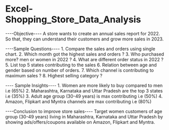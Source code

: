 # Excel-Shopping_Store_Data_Analysis

----Objective----
    A store wants to create an annual sales report for 2022.
    So that, they can understand their customers and grow more sales in 2023.

----Sample Questions----
    1. Compare the sales and orders using single chart.
    2. Which month got the highest sales and orders ?
    3. Who purchased more? men or women in 2022 ?
    4. What are different order status in 2022 ?
    5. List top 5 states contributing to the sales
    6. Relation between age and gender based on number of orders.
    7. Which channel is contributing to maximum sales ?
    8. Highest selling category ?

---- Sample Insights----
    1. Women are more likely to buy compared to men i.e (65%)
    2. Maharashtra, Karnataka and Uttar Pradesh are the top 3 states i.e (35%)
    3. Adult age group (30-49 years) is max contributing i.e (50%)
    4. Amazon, Flipkart and Myntra channels are max contributing i.e (80%)

----Conclusion to improve store sales----
    Target women customers of age group (30-49 years) living in Maharashtra, Karnataka and Uttar Pradesh
    by showing ads/offers/coupons available on Amazon, Flipkart and Myntra.
